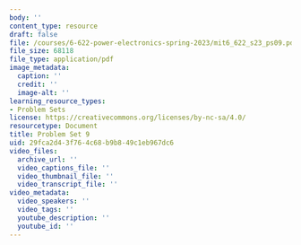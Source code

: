 ```yaml
---
body: ''
content_type: resource
draft: false
file: /courses/6-622-power-electronics-spring-2023/mit6_622_s23_ps09.pdf
file_size: 68118
file_type: application/pdf
image_metadata:
  caption: ''
  credit: ''
  image-alt: ''
learning_resource_types:
- Problem Sets
license: https://creativecommons.org/licenses/by-nc-sa/4.0/
resourcetype: Document
title: Problem Set 9
uid: 29fca2d4-3f76-4c68-b9b8-49c1eb967dc6
video_files:
  archive_url: ''
  video_captions_file: ''
  video_thumbnail_file: ''
  video_transcript_file: ''
video_metadata:
  video_speakers: ''
  video_tags: ''
  youtube_description: ''
  youtube_id: ''
---
```

